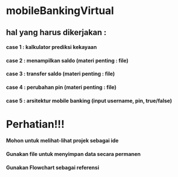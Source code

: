 # mobileBankingVirtual
## hal yang harus dikerjakan :
#### case 1 : kalkulator prediksi kekayaan
#### case 2 : menampilkan saldo (materi penting : file)
#### case 3 : transfer saldo (materi penting : file)
#### case 4 : perubahan pin (materi penting : file)
#### case 5 : arsitektur mobile banking (input username, pin, true/false)


# Perhatian!!!
#### Mohon untuk melihat-lihat projek sebagai ide
#### Gunakan file untuk menyimpan data secara permanen
#### Gunakan Flowchart sebagai referensi
